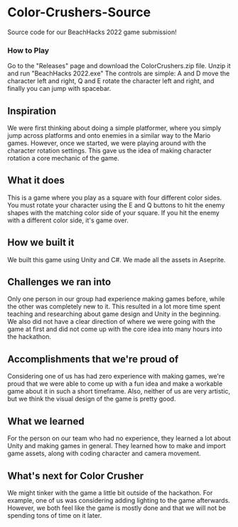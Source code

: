 # Color-Crushers-Source

Source code for our BeachHacks 2022 game submission!

### How to Play

Go to the "Releases" page and download the ColorCrushers.zip file. Unzip it and run "BeachHacks 2022.exe"
The controls are simple: A and D move the character left and right, Q and E rotate the character left and right, and finally you can jump with spacebar.

## Inspiration

We were first thinking about doing a simple platformer, where you simply jump across platforms and onto enemies in a similar way to the Mario games. However, once we started, we were playing around with the character rotation settings. This gave us the idea of making character rotation a core mechanic of the game. 

## What it does

This is a game where you play as a square with four different color sides. You must rotate your character using the E and Q buttons to hit the enemy shapes with the matching color side of your square. If you hit the enemy with a different color side, it's game over.

## How we built it

We built this game using Unity and C#. We made all the assets in Aseprite.  

## Challenges we ran into

Only one person in our group had experience making games before, while the other was completely new to it. This resulted in a lot more time spent teaching and researching about game design and Unity in the beginning. We also did not have a clear direction of where we were going with the game at first and did not come up with the core idea into many hours into the hackathon.

## Accomplishments that we're proud of

Considering one of us has had zero experience with making games, we're proud that we were able to come up with a fun idea and make a workable game about it in such a short timeframe. Also, neither of us are very artistic, but we think the visual design of the game is pretty good.

## What we learned

For the person on our team who had no experience, they learned a lot about Unity and making games in general. They learned how to make and import game assets, along with coding character and camera movement.

## What's next for Color Crusher

We might tinker with the game a little bit outside of the hackathon. For example, one of us was considering adding lighting to the game afterwards. However, we both feel like the game is mostly done and that we will not be spending tons of time on it later.
